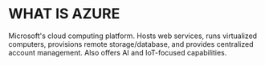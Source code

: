 # WHAT IS AZURE

Microsoft's cloud computing platform. Hosts web services, runs virtualized computers, provisions remote storage/database, and provides centralized account management. Also offers AI and IoT-focused capabilities.
